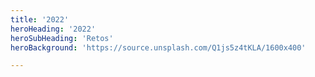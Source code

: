 ```yaml
---
title: '2022'
heroHeading: '2022'
heroSubHeading: 'Retos'
heroBackground: 'https://source.unsplash.com/Q1js5z4tKLA/1600x400'

---
```

